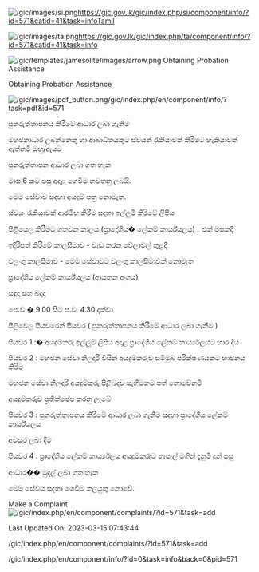 <!-- Source: https://gic.gov.lk/gic/index.php/en/component/info/?id=571&catid=41&task=info -->

![/gic/images/si.png](/gic/images/si.png)https://gic.gov.lk/gic/index.php/si/component/info/?id=571&catid=41&task=infoTamil

![/gic/images/ta.png](/gic/images/ta.png)https://gic.gov.lk/gic/index.php/ta/component/info/?id=571&catid=41&task=info

![/gic/templates/jamesolite/images/arrow.png](/gic/templates/jamesolite/images/arrow.png) Obtaining Probation Assistance

Obtaining Probation Assistance

![/gic/images/pdf_button.png](/gic/images/pdf_button.png)/gic/index.php/en/component/info/?task=pdf&id=571

පුනරුත්තාපනය කිරීමේ ආධාර ලබා ගැනීම

මහඡනාධාර ලබන්නෙකු හා ආබාධිතයකුට ස්වයන් රැකියාවක් කිරිමට හැකියාවක් ඇත්නමි ඔහු/ඇයට

පුනරුත්තාපන ආධාර ලබා ගත හැක

මාස 6 කට පසු අදාළ ගෙවීම නවතනු ලබයි.

මෙම සේවාව සදහා අයදුම් පත්‍ර නොමැත.

ස්වයං රැකියාවක් ආරමිභ කිරීම සදහා ඉල්ලුමි කිරිමේ ලිපිය

පිළියෙල කිරීමට ගතවන කාලය (ප්‍රාදේශිය� ලේකම් කාර්ය්යලය) _ එක් මසකදී

ඉදිරිපත් කිරීමේ කාලසීමාව - වැඩ කරන වේලාවල් තුළදී

වලංගු කාලසීමාව - මෙම සේවාවට වලංගු කාලසීමාවක් නොමැත

ප්‍රාදේශිය ලේකම් කාර්ය්යලය (ආයතන අංශය)

සඳුදා සහ බදාදා

පෙ.ව.� 9.00 සිට ප.ව. 4.30 දක්වා

පිළිවෙල පියවරෙන් පියවර ( පුනරුත්තාපනය කිරීමේ ආධාර ලබා ගැනීම )

පියවර 1 :� අයදුම්කරු ඉල්ලූම් ලිපිය අදාළ ප්‍රාදේශීය ලේකම් කාර්ය්‍යලයට භාර දිය

පියවර 2 : මහඡන සේවා නිලදාරි විසින් අයදුම්කරුව සමිමුබ පරික්ෂණයකට භාඡනය කිරිම

මහඡන සේවා නිලදාරි අයදුම්කරු පිළිබදව සෑහීමකට පත් නොවේනමි

අයදුම්කරුව ප්‍රතික්ෂේප කරනු ලැබේ

පියවර 3 : පුනරුත්තාපනය කිරීමේ ආධාර ලබා ගැනීම සදහා ප්‍රාදේශීය ලේකම් කාර්ය්යලය

අවසර ලබා දීම

පියවර 4 : ප්‍රාදේශීය ලේකම් කාර්ය්‍යලය අයදුම්කරුට තැපැල් මගින් දැනුමි දූන් පසු

ආධාර�� මුදල් ලබා ගත හැක

මෙම සේවය සදහා ගෙවීම කලයුතු නොවේ.

Make a Complaint ![/gic/index.php/en/component/complaints/?id=571&task=add](/gic/index.php/en/component/complaints/?id=571&task=add)

Last Updated On: 2023-03-15 07:43:44

/gic/index.php/en/component/complaints/?id=571&task=add

/gic/index.php/en/component/info/?id=0&task=info&back=0&pid=571